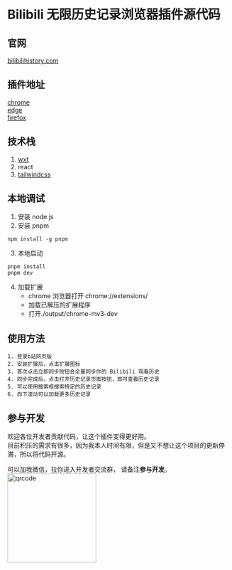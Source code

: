 # Bilibili 无限历史记录浏览器插件源代码

## 官网

[bilibilihistory.com](https://bilibilihistory.com/)

## 插件地址

[chrome](https://chromewebstore.google.com/detail/bilibili-%E6%97%A0%E9%99%90%E5%8E%86%E5%8F%B2%E8%AE%B0%E5%BD%95/cfloggaggkeocfoflejkmhdhbehjojga?hl=zh)  
[edge](https://microsoftedge.microsoft.com/addons/detail/ekdaecpdimflnhalemibjjjdfoplnbna)  
[firefox](https://addons.mozilla.org/zh-CN/firefox/addon/bilibili-%E6%97%A0%E9%99%90%E5%8E%86%E5%8F%B2%E8%AE%B0%E5%BD%95/)

## 技术栈

1. [wxt](https://wxt.dev/)
2. react
3. [tailwindcss](https://tailwindcss.com/)

## 本地调试

1. 安装 node.js
2. 安装 pnpm

```
npm install -g pnpm
```

3. 本地启动

```
pnpm install
pnpm dev
```

4. 加载扩展
   - chrome 浏览器打开 chrome://extensions/
   - 加载已解压的扩展程序
   - 打开./output/chrome-mv3-dev

## 使用方法

```
1. 登录b站网页版
2. 安装扩展后，点击扩展图标
3. 首次点击立即同步按钮会全量同步你的 Bilibili 观看历史
4. 同步完成后，点击打开历史记录页面按钮，即可查看历史记录
5. 可以使用搜索框搜索特定的历史记录
6. 向下滚动可以加载更多历史记录
```

## 参与开发

欢迎各位开发者贡献代码，让这个插件变得更好用。  
目前积压的需求有很多，因为我本人时间有限，但是又不想让这个项目的更新停滞，所以将代码开源。

可以加我微信，拉你进入开发者交流群， 请备注**参与开发**。
<img src="https://cdn.mundane.ink/202402032206594.png" width="200" height="200" alt="qrcode">
